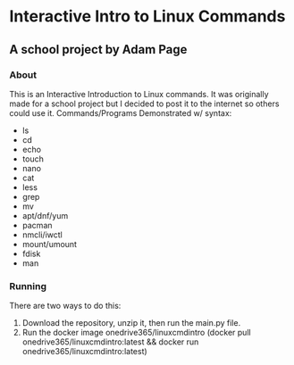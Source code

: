 # Interactive Intro to Linux Commands #
## A school project by Adam Page #
### About ###
This is an Interactive Introduction to Linux commands. It was originally made for a school project but I
decided to post it to the internet so others could use it.
Commands/Programs Demonstrated w/ syntax:
- ls
- cd
- echo
- touch
- nano
- cat
- less
- grep
- mv
- apt/dnf/yum
- pacman
- nmcli/iwctl
- mount/umount
- fdisk
- man

### Running ###
There are two ways to do this:
1. Download the repository, unzip it, then run the main.py file.
2. Run the docker image onedrive365/linuxcmdintro (docker pull onedrive365/linuxcmdintro:latest && docker run onedrive365/linuxcmdintro:latest)